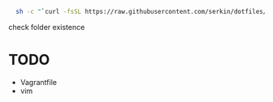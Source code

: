 

```bash
  sh -c "`curl -fsSL https://raw.githubusercontent.com/serkin/dotfiles/master/install.sh `"
```

check folder existence 

# TODO
- Vagrantfile
- vim
